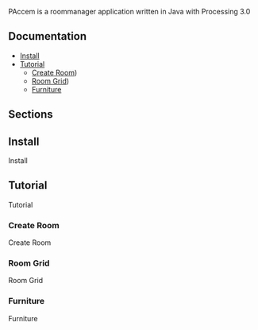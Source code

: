 PAccem is a roommanager application written in Java with Processing 3.0

## Documentation
  - [Install](#install)
  - [Tutorial](#tutorial)
	  - [Create Room](#create-room))
	  - [Room Grid](#room-grid))
	  - [Furniture](#furniture)

## Sections

## Install
Install
## Tutorial
Tutorial
### Create Room
Create Room
### Room Grid
Room Grid
### Furniture
Furniture
